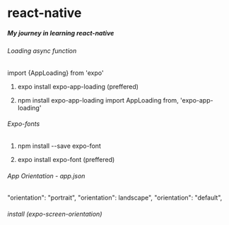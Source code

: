 # react-native

##### My journey in learning react-native

###### Loading async function

import {AppLoading} from 'expo'

1. expo install expo-app-loading (preffered)

2. npm install expo-app-loading
   import AppLoading from, 'expo-app-loading'

###### Expo-fonts

1. npm install --save expo-font

2. expo install expo-font (preffered)

###### App Orientation - app.json

"orientation": "portrait",
"orientation": landscape",
"orientation": "default",

###### install (expo-screen-orientation)
